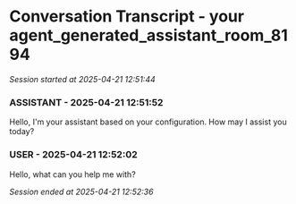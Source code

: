 # Conversation Transcript - your agent_generated_assistant_room_8194

*Session started at 2025-04-21 12:51:44*

### ASSISTANT - 2025-04-21 12:51:52

Hello, I'm your assistant based on your configuration. How may I assist you today?

### USER - 2025-04-21 12:52:02

Hello, what can you help me with?

*Session ended at 2025-04-21 12:52:36*
